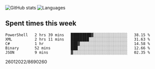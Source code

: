 ![GitHub stats](https://github-readme-stats.vercel.app/api?username=emipa606&theme=github_dark&show_icons=true) 
![Languages](https://github-readme-stats.vercel.app/api/top-langs/?username=emipa606&theme=github_dark&layout=compact)

## Spent times this week
<!--START_SECTION:waka-->

```text
PowerShell   2 hrs 39 mins   █████████▓░░░░░░░░░░░░░░░   38.15 %
XML          2 hrs 11 mins   ████████░░░░░░░░░░░░░░░░░   31.63 %
C#           1 hr            ███▓░░░░░░░░░░░░░░░░░░░░░   14.58 %
Binary       52 mins         ███░░░░░░░░░░░░░░░░░░░░░░   12.66 %
JSON         9 mins          ▓░░░░░░░░░░░░░░░░░░░░░░░░   02.35 %
```

<!--END_SECTION:waka-->


26012022/8690260
